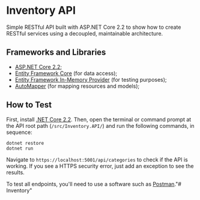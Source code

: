 # Inventory API

Simple RESTful API built with ASP.NET Core 2.2 to show how to create RESTful services using a decoupled, maintainable architecture.


## Frameworks and Libraries
- [ASP.NET Core 2.2](https://docs.microsoft.com/pt-br/aspnet/core/?view=aspnetcore-2.2);
- [Entity Framework Core](https://docs.microsoft.com/en-us/ef/core/) (for data access);
- [Entity Framework In-Memory Provider](https://docs.microsoft.com/en-us/ef/core/miscellaneous/testing/in-memory) (for testing purposes);
- [AutoMapper](https://automapper.org/) (for mapping resources and models);


## How to Test

First, install [.NET Core 2.2](https://dotnet.microsoft.com/download/dotnet-core/2.2). Then, open the terminal or command prompt at the API root path (```/src/Inventory.API/```) and run the following commands, in sequence:

```
dotnet restore
dotnet run
```

Navigate to ```https://localhost:5001/api/categories``` to check if the API is working. If you see a HTTPS security error, just add an exception to see the results.

 

To test all endpoints, you'll need to use a software such as [Postman](https://www.getpostman.com/)."# Inventory" 
